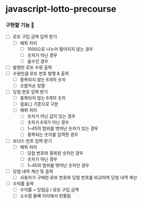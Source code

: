 # javascript-lotto-precourse

### 구현할 기능 🫧

- [ ] 로또 구입 금액 입력 받기
    - [ ] 예외 처리
        - [ ] 1000으로 나누어 떨어지지 않는 경우
        - [ ] 숫자가 아닌 경우
        - [ ] 음수인 경우
- [ ] 발행한 로또 수량 출력
- [ ] 수량만큼 로또 번호 발행 & 출력
    - [ ] 중복되지 않는 6개의 숫자
    - [ ] 오름차순 정렬
- [ ] 당첨 번호 입력 받기
    - [ ] 중복되지 않는 6개의 숫자
    - [ ] 쉼표(,) 기준으로 구분
    - [ ] 예외 처리
        - [ ] 숫자가 아닌 값이 있는 경우
        - [ ] 숫자가 6개가 아닌 경우
        - [ ] 1~45의 범위를 벗어난 숫자가 있는 경우
        - [ ] 중복되는 숫자를 입력한 경우
- [ ] 보너스 번호 입력 받기
    - [ ] 예외 처리
        - [ ] 당첨 번호와 중복된 숫자인 경우
        - [ ] 숫자가 아닌 경우
        - [ ] 1~45의 범위를 벗어난 숫자인 경우
- [ ] 당첨 내역 계산 및 출력
    - [ ] 사용자가 구매한 로또 번호와 당첨 번호를 비교하여 당첨 내역 계산
- [ ] 수익률 출력
    - [ ] 수익률 = 당첨금 / 로또 구입 금액
    - [ ] 소수점 둘째 자리에서 반올림